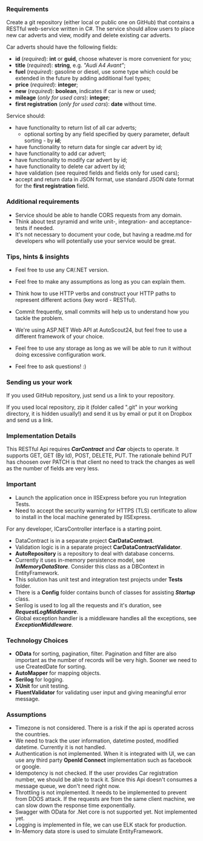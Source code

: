 ### Requirements

Create a git repository (either local or public one on GitHub) that contains a RESTful web-service written in C#. The service should allow users to place new car adverts and view, modify and delete existing car adverts.

Car adverts should have the following fields:
* **id** (_required_): **int** or **guid**, choose whatever is more convenient for you;
* **title** (_required_): **string**, e.g. _"Audi A4 Avant"_;
* **fuel** (_required_): gasoline or diesel, use some type which could be extended in the future by adding additional fuel types;
* **price** (_required_): **integer**;
* **new** (_required_): **boolean**, indicates if car is new or used;
* **mileage** (_only for used cars_): **integer**;
* **first registration** (_only for used cars_): **date** without time.

Service should:
* have functionality to return list of all car adverts;
  * optional sorting by any field specified by query parameter, default sorting - by **id**;
* have functionality to return data for single car advert by id;
* have functionality to add car advert;
* have functionality to modify car advert by id;
* have functionality to delete car advert by id;
* have validation (see required fields and fields only for used cars);
* accept and return data in JSON format, use standard JSON date format for the **first registration** field.

### Additional requirements

* Service should be able to handle CORS requests from any domain.
* Think about test pyramid and write unit-, integration- and acceptance-tests if needed.
* It's not necessary to document your code, but having a readme.md for developers who will potentially use your service would be great.

### Tips, hints & insights

* Feel free to use any C#/.NET version.
* Feel free to make any assumptions as long as you can explain them.
* Think how to use HTTP verbs and construct your HTTP paths to represent different actions (key word - RESTful).
* Commit frequently, small commits will help us to understand how you tackle the problem.

* We're using ASP.NET Web API at AutoScout24, but feel free to use a different framework of your choice.

* Feel free to use any storage as long as we will be able to run it without doing excessive configuration work.
  
* Feel free to ask questions! :)

### Sending us your work

If you used GitHub repository, just send us a link to your repository.

If you used local repository, zip it (folder called ".git" in your working directory, it is hidden usually!) and send it us by email or put it on Dropbox and send us a link. 



### Implementation Details
This RESTful Api requires _**CarContract**_ and _**Car**_ objects to operate. It supports GET, GET (By Id), POST, DELETE, PUT. The rationale behind PUT has choosen over PATCH is that client no need to track the changes as well as the number of fields are very less.

### Important
* Launch the application once in IISExpress before you run Integration Tests.
* Need to accept the security warning for HTTPS (TLS) certificate to allow to install in the local machine generated by IISExpress.

For any developer, ICarsController interface is a starting point.

* DataContract is in a separate project **CarDataContract**.
* Validation logic is in a separate project **CarDataContractValidator**.
* **AutoRepository** is a repository to deal with database concerns.
* Currently it uses in-memory persistence model, see _**InMemoryDataStore**_. Consider this class as a DBContext in EntityFramework.
* This solution has unit test and integration test projects under **Tests** folder.
* There is a **Config** folder contains bunch of classes for assisting _**Startup**_ class.
* Serilog is used to log all the requests and it's duration, see _**RequestLogMiddleware**_.
* Global exception handler is a middleware handles all the exceptions, see _**ExceptionMiddleware**_. 

### Technology Choices
* **OData** for sorting, pagination, filter. Pagination and filter are also important as the number of records will be very high. Sooner we need to use CreatedDate for sorting.
* **AutoMapper** for mapping objects.
* **Serilog** for logging.
* **XUnit** for unit testing.
* **FluentValidator** for validating user input and giving meaningful error message.

### Assumptions
* Timezone is not considered. There is a risk if the api is operated across the countries.
* We need to track the user information, datetime posted, modified datetime. Currently it is not handled.
* Authentication is not implemented. When it is integrated with UI, we can use any third party **OpenId Connect** implementation such as facebook or google.
* Idempotency is not checked. If the user provides Car registration number, we should be able to track it. Since this Api doesn't consumes a message queue, we don't need right now.
* Throttling is not implemented. It needs to be implemented to prevent from DDOS attack. If the requests are from the same client machine, we can slow down the response time exponentially.
* Swagger with OData for .Net core is not supported yet. Not implemented yet.
* Logging is implemented in file, we can use ELK stack for production.
* In-Memory data store is used to simulate EntityFramework.
